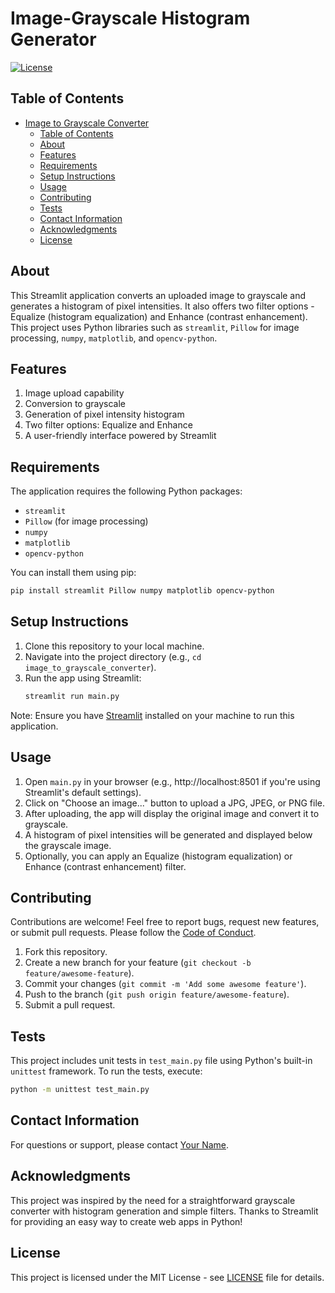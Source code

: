 # Image-Grayscale Histogram Generator

[![License](https://img.shields.io/badge/License-MIT-blue.svg)](https://choosealicense.com/licenses/mit/)

## Table of Contents
- [Image to Grayscale Converter](#image-to-grayscale-converter)
  - [Table of Contents](#table-of-contents)
  - [About](#about)
  - [Features](#features)
  - [Requirements](#requirements)
  - [Setup Instructions](#setup-instructions)
  - [Usage](#usage)
  - [Contributing](#contributing)
  - [Tests](#tests)
  - [Contact Information](#contact-information)
  - [Acknowledgments](#acknowledgments)
  - [License](#license)

## About
This Streamlit application converts an uploaded image to grayscale and generates a histogram of pixel intensities. It also offers two filter options - Equalize (histogram equalization) and Enhance (contrast enhancement). This project uses Python libraries such as `streamlit`, `Pillow` for image processing, `numpy`, `matplotlib`, and `opencv-python`.

## Features
1. Image upload capability
2. Conversion to grayscale
3. Generation of pixel intensity histogram
4. Two filter options: Equalize and Enhance
5. A user-friendly interface powered by Streamlit

## Requirements
The application requires the following Python packages:
- `streamlit`
- `Pillow` (for image processing)
- `numpy`
- `matplotlib`
- `opencv-python`

You can install them using pip:
```bash
pip install streamlit Pillow numpy matplotlib opencv-python
```

## Setup Instructions
1. Clone this repository to your local machine.
2. Navigate into the project directory (e.g., `cd image_to_grayscale_converter`).
3. Run the app using Streamlit:
   ```bash
   streamlit run main.py
   ```
   
Note: Ensure you have [Streamlit](https://www.streamlit.io/install) installed on your machine to run this application.

## Usage
1. Open `main.py` in your browser (e.g., http://localhost:8501 if you're using Streamlit's default settings).
2. Click on "Choose an image..." button to upload a JPG, JPEG, or PNG file.
3. After uploading, the app will display the original image and convert it to grayscale.
4. A histogram of pixel intensities will be generated and displayed below the grayscale image.
5. Optionally, you can apply an Equalize (histogram equalization) or Enhance (contrast enhancement) filter.

## Contributing
Contributions are welcome! Feel free to report bugs, request new features, or submit pull requests. Please follow the [Code of Conduct](https://github.com/yourusername/image_to_grayscale_converter/blob/master/CODE_OF_CONDUCT.md).

1. Fork this repository.
2. Create a new branch for your feature (`git checkout -b feature/awesome-feature`).
3. Commit your changes (`git commit -m 'Add some awesome feature'`).
4. Push to the branch (`git push origin feature/awesome-feature`).
5. Submit a pull request.

## Tests
This project includes unit tests in `test_main.py` file using Python's built-in `unittest` framework. To run the tests, execute:
```bash
python -m unittest test_main.py
```

## Contact Information
For questions or support, please contact [Your Name](mailto:your.email@example.com).

## Acknowledgments
This project was inspired by the need for a straightforward grayscale converter with histogram generation and simple filters. Thanks to Streamlit for providing an easy way to create web apps in Python!

## License
This project is licensed under the MIT License - see [LICENSE](https://github.com/yourusername/image_to_grayscale_converter/blob/master/LICENSE) file for details.
